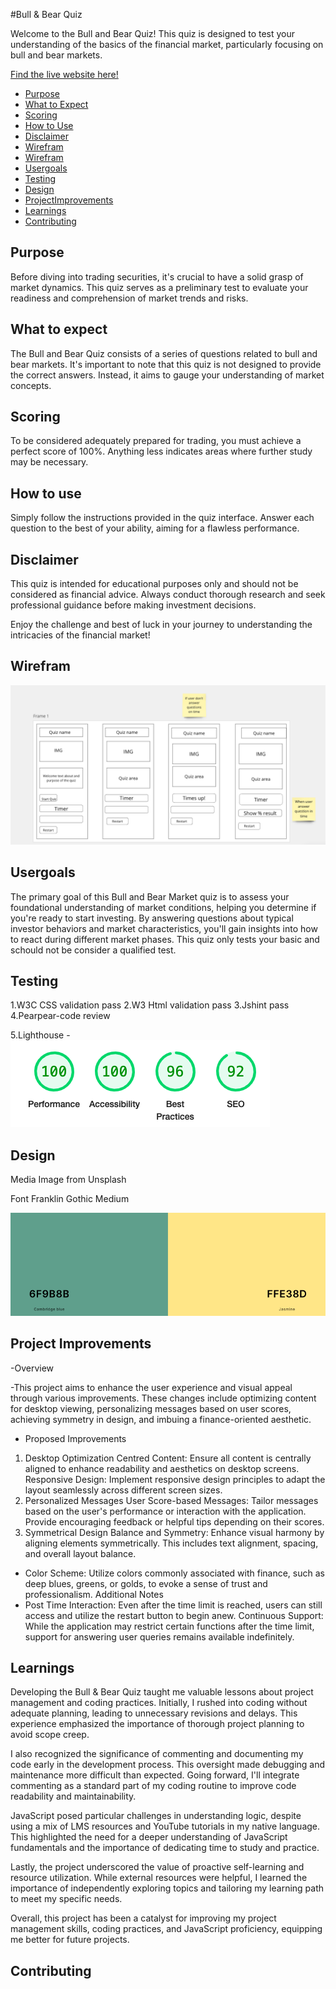 #Bull & Bear Quiz

Welcome to the Bull and Bear Quiz! This quiz is designed to test your understanding of the basics of the financial market, particularly focusing on bull and bear markets.

[Find the live website here!](https://rosencrantzart.github.io/annaquiz/)


- [Purpose](#purpose)
- [What to Expect](#whattoexpect)
- [Scoring](#scoring)
- [How to Use](#howtouse)
- [Disclaimer](#disclaimer)
- [Wirefram](#wirefram)
- [Wirefram](#wirefram)
- [Usergoals](#usergoals)
- [Testing](#testing)
- [Design](#design)
- [ProjectImprovements](#projectimprovements)
- [Learnings](#learnings)
- [Contributing](#contributing)

## Purpose
Before diving into trading securities, it's crucial to have a solid grasp of market dynamics. This quiz serves as a preliminary test to evaluate your readiness and comprehension of market trends and risks.

## What to expect
The Bull and Bear Quiz consists of a series of questions related to bull and bear markets. It's important to note that this quiz is not designed to provide the correct answers. Instead, it aims to gauge your understanding of market concepts.

## Scoring
To be considered adequately prepared for trading, you must achieve a perfect score of 100%. Anything less indicates areas where further study may be necessary.

## How to use
Simply follow the instructions provided in the quiz interface. Answer each question to the best of your ability, aiming for a flawless performance.

## Disclaimer
This quiz is intended for educational purposes only and should not be considered as financial advice. Always conduct thorough research and seek professional guidance before making investment decisions.

Enjoy the challenge and best of luck in your journey to understanding the intricacies of the financial market!

## Wirefram 
![Wireframeimage](assets/images/wireframemobile.png)


## Usergoals 

The primary goal of this Bull and Bear Market quiz is to assess your foundational understanding of market conditions, helping you determine if you're ready to start investing. By answering questions about typical investor behaviors and market characteristics, you'll gain insights into how to react during different market phases. This quiz only tests your basic and schould not be consider a qualified test. 


## Testing 
1.W3C CSS validation pass
2.W3 Html validation pass 
3.Jshint pass
4.Pearpear-code review 

5.Lighthouse - ![Lighthouse](assets/images/lighthouse.png)

## Design 

Media
Image from Unsplash

Font
Franklin Gothic Medium

![Colors](assets/images/colorpallet.png)




## Project Improvements

-Overview

-This project aims to enhance the user experience and visual appeal through various improvements. These changes include optimizing content for desktop viewing, personalizing messages based on user scores, achieving symmetry in design, and imbuing a finance-oriented aesthetic.

- Proposed Improvements
1. Desktop Optimization
Centred Content: Ensure all content is centrally aligned to enhance readability and aesthetics on desktop screens.
Responsive Design: Implement responsive design principles to adapt the layout seamlessly across different screen sizes.
2. Personalized Messages
User Score-based Messages: Tailor messages based on the user's performance or interaction with the application. Provide encouraging feedback or helpful tips depending on their scores.
3. Symmetrical Design
Balance and Symmetry: Enhance visual harmony by aligning elements symmetrically. This includes text alignment, spacing, and overall layout balance.

- Color Scheme: Utilize colors commonly associated with finance, such as deep blues, greens, or golds, to evoke a sense of trust and professionalism.
  Additional Notes
- Post Time Interaction: Even after the time limit is reached, users can still access and utilize the restart button to begin anew.
Continuous Support: While the application may restrict certain functions after the time limit, support for answering user queries remains available indefinitely. 

## Learnings
Developing the Bull & Bear Quiz taught me valuable lessons about project management and coding practices. Initially, I rushed into coding without adequate planning, leading to unnecessary revisions and delays. This experience emphasized the importance of thorough project planning to avoid scope creep.

I also recognized the significance of commenting and documenting my code early in the development process. This oversight made debugging and maintenance more difficult than expected. Going forward, I'll integrate commenting as a standard part of my coding routine to improve code readability and maintainability.

JavaScript posed particular challenges in understanding logic, despite using a mix of LMS resources and YouTube tutorials in my native language. This highlighted the need for a deeper understanding of JavaScript fundamentals and the importance of dedicating time to study and practice.

Lastly, the project underscored the value of proactive self-learning and resource utilization. While external resources were helpful, I learned the importance of independently exploring topics and tailoring my learning path to meet my specific needs.

Overall, this project has been a catalyst for improving my project management skills, coding practices, and JavaScript proficiency, equipping me better for future projects.


## Contributing

